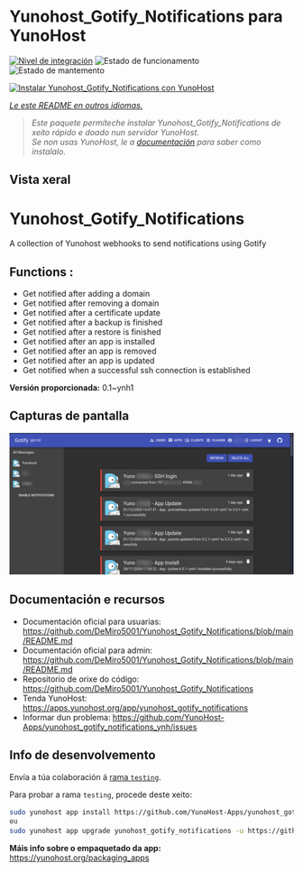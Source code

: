 <!--
NOTA: Este README foi creado automáticamente por <https://github.com/YunoHost/apps/tree/master/tools/readme_generator>
NON debe editarse manualmente.
-->

# Yunohost_Gotify_Notifications para YunoHost

[![Nivel de integración](https://apps.yunohost.org/badge/integration/yunohost_gotify_notifications)](https://ci-apps.yunohost.org/ci/apps/yunohost_gotify_notifications/)
![Estado de funcionamento](https://apps.yunohost.org/badge/state/yunohost_gotify_notifications)
![Estado de mantemento](https://apps.yunohost.org/badge/maintained/yunohost_gotify_notifications)

[![Instalar Yunohost_Gotify_Notifications con YunoHost](https://install-app.yunohost.org/install-with-yunohost.svg)](https://install-app.yunohost.org/?app=yunohost_gotify_notifications)

*[Le este README en outros idiomas.](./ALL_README.md)*

> *Este paquete permíteche instalar Yunohost_Gotify_Notifications de xeito rápido e doado nun servidor YunoHost.*  
> *Se non usas YunoHost, le a [documentación](https://yunohost.org/install) para saber como instalalo.*

## Vista xeral

# Yunohost_Gotify_Notifications
A collection of Yunohost webhooks to send notifications using Gotify

## Functions :
  * Get notified after adding a domain
  * Get notified after removing a domain
  * Get notified after a certificate update
  * Get notified after a backup is finished
  * Get notified after a restore is finished
  * Get notified after an app is installed
  * Get notified after an app is removed
  * Get notified after an app is updated
  * Get notified when a successful ssh connection is established


**Versión proporcionada:** 0.1~ynh1

## Capturas de pantalla

![Captura de pantalla de Yunohost_Gotify_Notifications](./doc/screenshots/IMG_20241205_224629.png)

## Documentación e recursos

- Documentación oficial para usuarias: <https://github.com/DeMiro5001/Yunohost_Gotify_Notifications/blob/main/README.md>
- Documentación oficial para admin: <https://github.com/DeMiro5001/Yunohost_Gotify_Notifications/blob/main/README.md>
- Repositorio de orixe do código: <https://github.com/DeMiro5001/Yunohost_Gotify_Notifications>
- Tenda YunoHost: <https://apps.yunohost.org/app/yunohost_gotify_notifications>
- Informar dun problema: <https://github.com/YunoHost-Apps/yunohost_gotify_notifications_ynh/issues>

## Info de desenvolvemento

Envía a túa colaboración á [rama `testing`](https://github.com/YunoHost-Apps/yunohost_gotify_notifications_ynh/tree/testing).

Para probar a rama `testing`, procede deste xeito:

```bash
sudo yunohost app install https://github.com/YunoHost-Apps/yunohost_gotify_notifications_ynh/tree/testing --debug
ou
sudo yunohost app upgrade yunohost_gotify_notifications -u https://github.com/YunoHost-Apps/yunohost_gotify_notifications_ynh/tree/testing --debug
```

**Máis info sobre o empaquetado da app:** <https://yunohost.org/packaging_apps>
